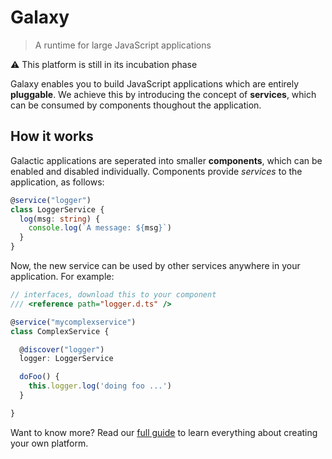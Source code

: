Galaxy
======

> A runtime for large JavaScript applications

:warning: This platform is still in its incubation phase

Galaxy enables you to build JavaScript applications which are entirely **pluggable**. We achieve this by introducing the concept of **services**, which can be consumed by components thoughout the application.

## How it works

Galactic applications are seperated into smaller **components**, which can be enabled and disabled individually. Components provide _services_ to the application, as follows:

```ts
@service("logger")
class LoggerService {
  log(msg: string) {
    console.log(`A message: ${msg}`)
  }
}
```

Now, the new service can be used by other services anywhere in your application. For example:

```ts
// interfaces, download this to your component
/// <reference path="logger.d.ts" />

@service("mycomplexservice")
class ComplexService {

  @discover("logger")
  logger: LoggerService

  doFoo() {
    this.logger.log('doing foo ...')
  }

}
```

Want to know more? Read our [full guide](https://github.com/GalacticJS/galaxy/wiki/Creating-a-platform) to learn everything about creating your own platform. 
